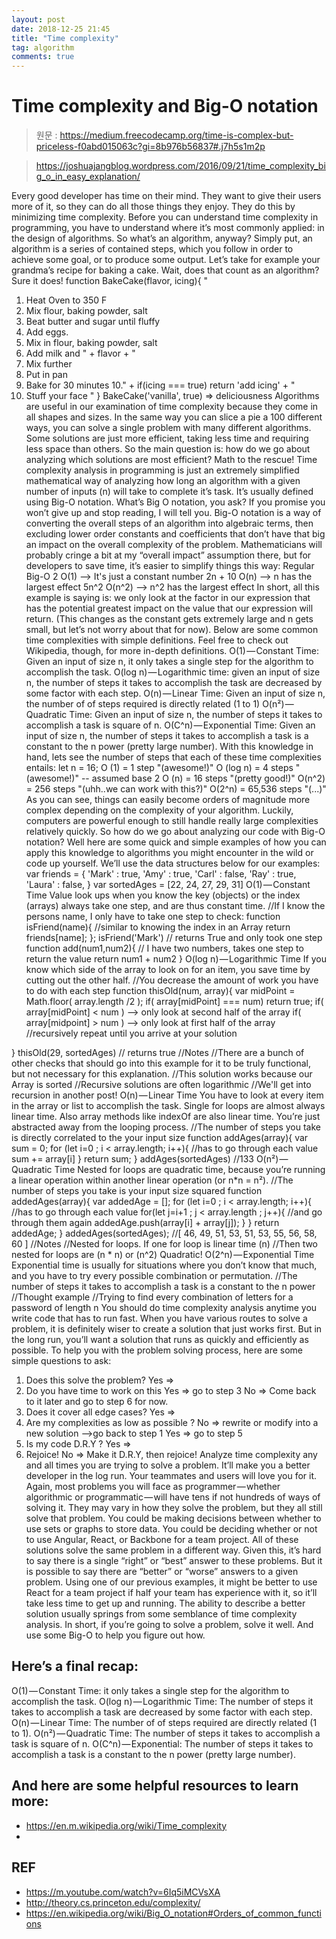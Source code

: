 ```yaml
---
layout: post
date: 2018-12-25 21:45
title: "Time complexity"
tag: algorithm
comments: true
---
```


# Time complexity and Big-O notation
> 원문 : https://medium.freecodecamp.org/time-is-complex-but-priceless-f0abd015063c?gi=8b976b56837#.j7h5s1m2p

> https://joshuajangblog.wordpress.com/2016/09/21/time_complexity_big_o_in_easy_explanation/

Every good developer has time on their mind. They want to give their users more of it, so they can do all those things they enjoy. They do this by minimizing time complexity.
Before you can understand time complexity in programming, you have to understand where it’s most commonly applied: in the design of algorithms.
So what’s an algorithm, anyway?
Simply put, an algorithm is a series of contained steps, which you follow in order to achieve some goal, or to produce some output. Let’s take for example your grandma’s recipe for baking a cake. Wait, does that count as an algorithm? Sure it does!
function BakeCake(flavor, icing){
"
 1. Heat Oven to 350 F
 2. Mix flour, baking powder, salt
 3. Beat butter and sugar until fluffy
 4. Add eggs.
 5. Mix in flour, baking powder, salt
 6. Add milk and " + flavor + "
 7. Mix further
 8. Put in pan
 9. Bake for 30 minutes
10." + if(icing === true) return 'add icing' + "
10. Stuff your face
"
}
BakeCake('vanilla', true) => deliciousness
Algorithms are useful in our examination of time complexity because they come in all shapes and sizes.
In the same way you can slice a pie a 100 different ways, you can solve a single problem with many different algorithms. Some solutions are just more efficient, taking less time and requiring less space than others.
So the main question is: how do we go about analyzing which solutions are most efficient?
Math to the rescue! Time complexity analysis in programming is just an extremely simplified mathematical way of analyzing how long an algorithm with a given number of inputs (n) will take to complete it’s task. It’s usually defined using Big-O notation.
What’s Big O notation, you ask?
If you promise you won’t give up and stop reading, I will tell you.
Big-O notation is a way of converting the overall steps of an algorithm into algebraic terms, then excluding lower order constants and coefficients that don’t have that big an impact on the overall complexity of the problem.
Mathematicians will probably cringe a bit at my “overall impact” assumption there, but for developers to save time, it’s easier to simplify things this way:
Regular       Big-O
2             O(1)   --> It's just a constant number
2n + 10       O(n)   --> n has the largest effect
5n^2          O(n^2) --> n^2 has the largest effect
In short, all this example is saying is: we only look at the factor in our expression that has the potential greatest impact on the value that our expression will return. (This changes as the constant gets extremely large and n gets small, but let’s not worry about that for now).
Below are some common time complexities with simple definitions. Feel free to check out Wikipedia, though, for more in-depth definitions.
O(1) — Constant Time: Given an input of size n, it only takes a single step for the algorithm to accomplish the task.
O(log n) — Logarithmic time: given an input of size n, the number of steps it takes to accomplish the task are decreased by some factor with each step.
O(n) — Linear Time: Given an input of size n, the number of of steps required is directly related (1 to 1)
O(n²) — Quadratic Time: Given an input of size n, the number of steps it takes to accomplish a task is square of n.
O(C^n) — Exponential Time: Given an input of size n, the number of steps it takes to accomplish a task is a constant to the n power (pretty large number).
With this knowledge in hand, lets see the number of steps that each of these time complexities entails:
let n = 16;
O (1) = 1 step "(awesome!)"
O (log n) = 4 steps  "(awesome!)" -- assumed base 2
O (n) = 16 steps "(pretty good!)"
O(n^2) = 256 steps "(uhh..we can work with this?)"
O(2^n) = 65,536 steps "(...)"
As you can see, things can easily become orders of magnitude more complex depending on the complexity of your algorithm. Luckily, computers are powerful enough to still handle really large complexities relatively quickly.
So how do we go about analyzing our code with Big-O notation?
Well here are some quick and simple examples of how you can apply this knowledge to algorithms you might encounter in the wild or code up yourself.
We’ll use the data structures below for our examples:
var friends = {
 'Mark' : true,
 'Amy' : true,
 'Carl' : false,
 'Ray' :  true,
'Laura' : false,
}
var sortedAges = [22, 24, 27, 29, 31]
O(1) — Constant Time
Value look ups when you know the key (objects) or the index (arrays) always take one step, and are thus constant time.
//If I know the persons name, I only have to take one step to check:
function isFriend(name){ //similar to knowing the index in an Array
  return friends[name];
};
isFriend('Mark') // returns True and only took one step
function add(num1,num2){ // I have two numbers, takes one step to return the value
 return num1 + num2
}
O(log n) — Logarithmic Time
If you know which side of the array to look on for an item, you save time by cutting out the other half.
//You decrease the amount of work you have to do with each step
function thisOld(num, array){
  var midPoint = Math.floor( array.length /2 );
  if( array[midPoint] === num) return true;
  if( array[midPoint] < num ) --> only look at second half of the array
  if( array[midpoint] > num ) --> only look at first half of the array
  //recursively repeat until you arrive at your solution

}
thisOld(29, sortedAges) // returns true
//Notes
 //There are a bunch of other checks that should go into this example for it to be truly functional, but not necessary for this explanation.
 //This solution works because our Array is sorted
 //Recursive solutions are often logarithmic
 //We'll get into recursion in another post!
O(n) — Linear Time
You have to look at every item in the array or list to accomplish the task. Single for loops are almost always linear time. Also array methods like indexOf are also linear time. You’re just abstracted away from the looping process.
//The number of steps you take is directly correlated to the your input size
function addAges(array){
  var sum = 0;
  for (let i=0 ; i < array.length; i++){  //has to go through each value
    sum += array[i]
  }
 return sum;
}
addAges(sortedAges) //133
O(n²) — Quadratic Time
Nested for loops are quadratic time, because you’re running a linear operation within another linear operation (or n*n = n²).
//The number of steps you take is your input size squared
function addedAges(array){
  var addedAge = [];
    for (let i=0 ; i < array.length; i++){ //has to go through each value
      for(let j=i+1 ; j < array.length ; j++){ //and go through them again
        addedAge.push(array[i] + array[j]);
      }
    }
  return addedAge;
}
addedAges(sortedAges); //[ 46, 49, 51, 53, 51, 53, 55, 56, 58, 60 ]
//Notes
 //Nested for loops. If one for loop is linear time (n)
 //Then two nested for loops are (n * n) or (n^2) Quadratic!
O(2^n) — Exponential Time
Exponential time is usually for situations where you don’t know that much, and you have to try every possible combination or permutation.
//The number of steps it takes to accomplish a task is a constant to the n power
//Thought example
 //Trying to find every combination of letters for a password of length n
You should do time complexity analysis anytime you write code that has to run fast.
When you have various routes to solve a problem, it is definitely wiser to create a solution that just works first. But in the long run, you’ll want a solution that runs as quickly and efficiently as possible.
To help you with the problem solving process, here are some simple questions to ask:
1. Does this solve the problem? Yes =>
2. Do you have time to work on this
Yes => go to step 3
No => Come back to it later and go to step 6 for now.
3. Does it cover all edge cases? Yes =>
4. Are my complexities as low as possible ?
No => rewrite or modify into a new solution –>go back to step 1
Yes => go to step 5
5. Is my code D.R.Y ? Yes =>
6. Rejoice!
No => Make it D.R.Y, then rejoice!
Analyze time complexity any and all times you are trying to solve a problem. It’ll make you a better developer in the log run. Your teammates and users will love you for it.
Again, most problems you will face as programmer — whether algorithmic or programmatic — will have tens if not hundreds of ways of solving it. They may vary in how they solve the problem, but they all still solve that problem.
You could be making decisions between whether to use sets or graphs to store data. You could be deciding whether or not to use Angular, React, or Backbone for a team project. All of these solutions solve the same problem in a different way.
Given this, it’s hard to say there is a single “right” or “best” answer to these problems. But it is possible to say there are “better” or “worse” answers to a given problem.
Using one of our previous examples, it might be better to use React for a team project if half your team has experience with it, so it’ll take less time to get up and running.
The ability to describe a better solution usually springs from some semblance of time complexity analysis.
In short, if you’re going to solve a problem, solve it well. And use some Big-O to help you figure out how.

## Here’s a final recap:
O(1) — Constant Time: it only takes a single step for the algorithm to accomplish the task.
O(log n) — Logarithmic Time: The number of steps it takes to accomplish a task are decreased by some factor with each step.
O(n) — Linear Time: The number of of steps required are directly related (1 to 1).
O(n²) — Quadratic Time: The number of steps it takes to accomplish a task is square of n.
O(C^n) — Exponential: The number of steps it takes to accomplish a task is a constant to the n power (pretty large number).

## And here are some helpful resources to learn more:
- https://en.m.wikipedia.org/wiki/Time_complexity
-

## REF
- https://m.youtube.com/watch?v=6Iq5iMCVsXA
- http://theory.cs.princeton.edu/complexity/
- https://en.wikipedia.org/wiki/Big_O_notation#Orders_of_common_functions
